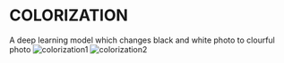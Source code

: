 # COLORIZATION
A deep learning model which changes black and white photo to clourful photo
![colorization1](https://user-images.githubusercontent.com/100190385/200617568-db643a1a-3056-4499-87ef-69886d03b881.png)
![colorization2](https://user-images.githubusercontent.com/100190385/200617591-2b47b811-3d9a-45d4-9c45-a109a670a3e8.png)
